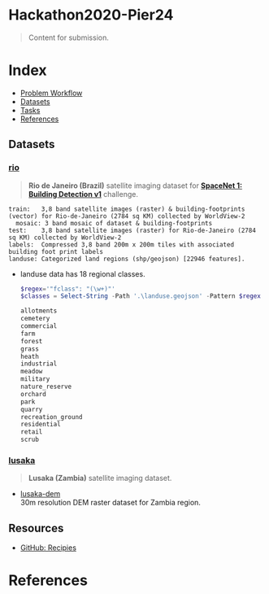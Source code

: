 # Hackathon2020-Pier24

> Content for submission.

# Index

- [Problem Workflow](#problem-workflow)
- [Datasets](#datasets)
- [Tasks](#tasks)
- [References](#references)

## Datasets

### [rio](https://spacenet.ai/rio-de-janeiro/)

> __Rio de Janeiro (Brazil)__ satellite imaging dataset for [__SpaceNet 1: Building Detection v1__](https://spacenet.ai/spacenet-buildings-dataset-v1/) challenge.

```
train:   3,8 band satellite images (raster) & building-footprints (vector) for Rio-de-Janeiro (2784 sq KM) collected by WorldView-2
  mosaic: 3 band mosaic of dataset & building-footprints
test:    3,8 band satellite images (raster) for Rio-de-Janeiro (2784 sq KM) collected by WorldView-2
labels:  Compressed 3,8 band 200m x 200m tiles with associated building foot print labels
landuse: Categorized land regions (shp/geojson) [22946 features].
```

- landuse data has 18 regional classes.
    ```powershell
    $regex='"fclass": "(\w+)"'
    $classes = Select-String -Path '.\landuse.geojson' -Pattern $regex -AllMatches | forEach {$_.matches.groups[0]} | forEach {$_.Value -replace $regex,'$1'} | Sort-Object | Get-Unique

    allotments
    cemetery
    commercial
    farm
    forest
    grass
    heath
    industrial
    meadow
    military
    nature_reserve
    orchard
    park
    quarry
    recreation_ground
    residential
    retail
    scrub
    ```

### __[lusaka]()__ <br>

> __Lusaka (Zambia)__ satellite imaging dataset.

- [lusaka-dem](https://opendata.rcmrd.org/datasets/zambia-srtm-dem-30-metres) <br>
    30m resolution DEM raster dataset for Zambia region.

## Resources

- [GitHub: Recipies](docs/github.md)

# References
